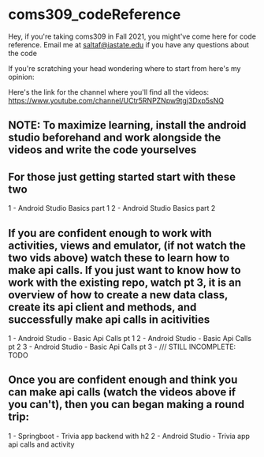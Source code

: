 # coms309_codeReference
Hey, if you're taking coms309 in Fall 2021, you might've come here for code reference. Email me at saltaf@iastate.edu if you have any questions about the code

If you're scratching your head wondering where to start from here's my opinion:


Here's the link for the channel where you'll find all the videos: https://www.youtube.com/channel/UCtr5RNPZNpw9tgj3Dxp5sNQ

## NOTE: To maximize learning, install the android studio beforehand and work alongside the videos and write the code yourselves


## For those just getting started start with these two
1 - Android Studio Basics part 1
2 - Android Studio Basics part 2

## If you are confident enough to work with activities, views and emulator, (if not watch the two vids above) watch these to learn how to make api calls. If you just want to know how to work with the existing repo, watch pt 3, it is an overview of how to create a new data class, create its api client and methods, and successfully make api calls in acitivities
1 - Android Studio - Basic Api Calls pt 1
2 - Android Studio - Basic Api Calls pt 2
3 - Android Studio - Basic Api Calls pt 3 - /// STILL INCOMPLETE: TODO

## Once you are confident enough and think you can make api calls (watch the videos above if you can't), then you can began making a round trip:
1 - Springboot - Trivia app backend with h2
2 - Android Studio - Trivia app api calls and activity



